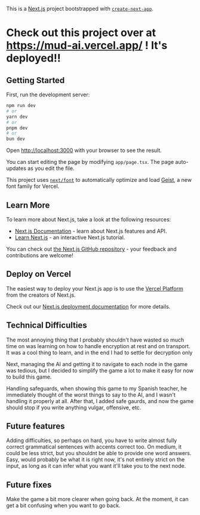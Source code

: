 This is a [Next.js](https://nextjs.org) project bootstrapped with
[`create-next-app`](https://nextjs.org/docs/app/api-reference/cli/create-next-app).

# Check out this project over at https://mud-ai.vercel.app/ ! It's deployed!!

## Getting Started

First, run the development server:

```bash
npm run dev
# or
yarn dev
# or
pnpm dev
# or
bun dev
```

Open [http://localhost:3000](http://localhost:3000) with your browser to see the result.

You can start editing the page by modifying `app/page.tsx`. The page auto-updates as you edit the file.

This project uses [`next/font`](https://nextjs.org/docs/app/building-your-application/optimizing/fonts) to automatically optimize and load [Geist](https://vercel.com/font), a new font family for Vercel.

## Learn More

To learn more about Next.js, take a look at the following resources:

- [Next.js Documentation](https://nextjs.org/docs) - learn about Next.js features and API.
- [Learn Next.js](https://nextjs.org/learn) - an interactive Next.js tutorial.

You can check out [the Next.js GitHub repository](https://github.com/vercel/next.js) - your feedback and contributions are welcome!

## Deploy on Vercel

The easiest way to deploy your Next.js app is to use the [Vercel Platform](https://vercel.com/new?utm_medium=default-template&filter=next.js&utm_source=create-next-app&utm_campaign=create-next-app-readme) from the creators of Next.js.

Check out our [Next.js deployment
documentation](https://nextjs.org/docs/app/building-your-application/deploying) for more details.

## Technical Difficulties

The most annoying thing that I probably shouldn't have wasted so much time on was learning on how to
handle encryption at rest and on transport. It was a cool thing to learn, and in the end I had to
settle for decryption only

Next, managing the AI and getting it to navigate to each node in the game was tedious, but I decided
to simplify the game a lot to make it easy for now to build this game.

Handling safeguards, when showing this game to my Spanish teacher, he immediately thought of the
worst things to say to the AI, and I wasn't handling it properly at all. After that, I added safe
gaurds, and now the game should stop if you write anything vulgar, offensive, etc.

## Future features

Adding difficulties, so perhaps on hard, you have to write almost fully correct grammatical
sentences with accents correct too. On medium, it could be less strict, but you shouldnt be able to
provide one word answers. Easy, would probably be what it is right now, it's not entirely strict on
the input, as long as it can infer what you want it'll take you to the next node.

## Future fixes

Make the game a bit more clearer when going back. At the moment, it can get a bit confusing when you
want to go back.

